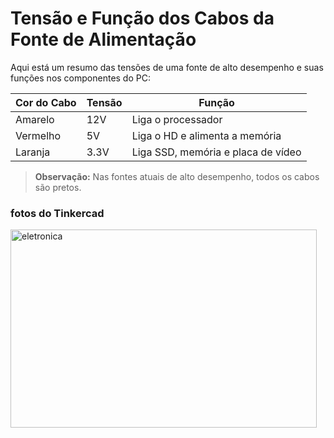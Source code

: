 # Tensão e Função dos Cabos da Fonte de Alimentação

Aqui está um resumo das tensões de uma fonte de alto desempenho e suas funções nos componentes do PC:

| Cor do Cabo | Tensão | Função |
|-------------|--------|--------|
| Amarelo     | 12V    | Liga o processador |
| Vermelho    | 5V     | Liga o HD e alimenta a memória |
| Laranja     | 3.3V   | Liga SSD, memória e placa de vídeo |

> **Observação:** Nas fontes atuais de alto desempenho, todos os cabos são pretos.
>
### fotos do Tinkercad
<img width="490" height="317" alt="eletronica " src="https://github.com/user-attachments/assets/e4eef7fa-2185-49ce-b7d2-5a1c4fc7a8b5" />
